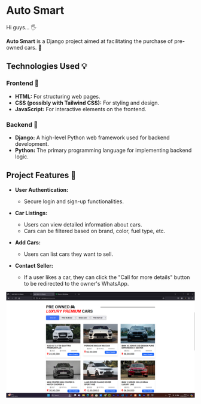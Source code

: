 # Auto Smart

Hi guys... 🖐️

**Auto Smart** is a Django project aimed at facilitating the purchase of pre-owned cars. 🚗

## Technologies Used 💡

### Frontend 📌
- **HTML:** For structuring web pages.
- **CSS (possibly with Tailwind CSS):** For styling and design.
- **JavaScript:** For interactive elements on the frontend.

### Backend 📌
- **Django:** A high-level Python web framework used for backend development.
- **Python:** The primary programming language for implementing backend logic.

## Project Features 👀
- **User Authentication:**
  - Secure login and sign-up functionalities.

- **Car Listings:**
  - Users can view detailed information about cars.
  - Cars can be filtered based on brand, color, fuel type, etc.

- **Add Cars:**
  - Users can list cars they want to sell.

- **Contact Seller:**
  - If a user likes a car, they can click the "Call for more details" button to be redirected to the owner's WhatsApp.


![Description of the image](screenshots/Screenshot%20(206).png)
